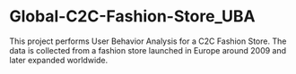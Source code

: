 # Global-C2C-Fashion-Store_UBA
This project performs User Behavior Analysis for a C2C Fashion Store. The data is collected from a fashion store launched in Europe around 2009 and later expanded worldwide.
